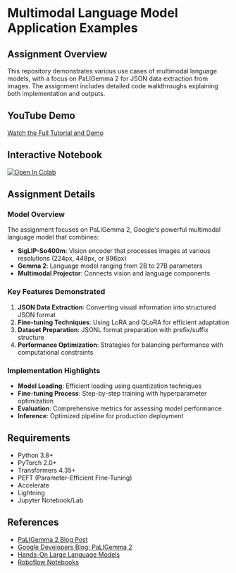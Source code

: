 # Multimodal Language Model Application Examples

## Assignment Overview

This repository demonstrates various use cases of multimodal language models, with a focus on PaLIGemma 2 for JSON data extraction from images. The assignment includes detailed code walkthroughs explaining both implementation and outputs.

## YouTube Demo

[Watch the Full Tutorial and Demo](https://youtu.be/5iIuFNmcTAQ)

## Interactive Notebook

[![Open In Colab](https://colab.research.google.com/assets/colab-badge.svg)](https://colab.research.google.com/github/pruthvik-sheth/CMPE-258-Deep-Learning/blob/main/Assignments/Optional-Catchup-For-Quiz/Optional_Catchup_For_Quiz_Multimodal.ipynb)

## Assignment Details

### Model Overview

The assignment focuses on PaLIGemma 2, Google's powerful multimodal language model that combines:

- **SigLIP-So400m**: Vision encoder that processes images at various resolutions (224px, 448px, or 896px)
- **Gemma 2**: Language model ranging from 2B to 27B parameters
- **Multimodal Projector**: Connects vision and language components

### Key Features Demonstrated

1. **JSON Data Extraction**: Converting visual information into structured JSON format
2. **Fine-tuning Techniques**: Using LoRA and QLoRA for efficient adaptation
3. **Dataset Preparation**: JSONL format preparation with prefix/suffix structure
4. **Performance Optimization**: Strategies for balancing performance with computational constraints

### Implementation Highlights

- **Model Loading**: Efficient loading using quantization techniques
- **Fine-tuning Process**: Step-by-step training with hyperparameter optimization
- **Evaluation**: Comprehensive metrics for assessing model performance
- **Inference**: Optimized pipeline for production deployment

## Requirements

- Python 3.8+
- PyTorch 2.0+
- Transformers 4.35+
- PEFT (Parameter-Efficient Fine-Tuning)
- Accelerate
- Lightning
- Jupyter Notebook/Lab

## References

- [PaLIGemma 2 Blog Post](https://blog.roboflow.com/fine-tune-paligemma-2/)
- [Google Developers Blog: PaLIGemma 2](https://developers.googleblog.com/en/introducing-paligemma-2-powerful-vision-language-models-simple-fine-tuning/)
- [Hands-On Large Language Models](https://learning.oreilly.com/library/view/hands-on-large-language/9781098150952/ch09.html#transformers_for_vision)
- [Roboflow Notebooks](https://github.com/roboflow/notebooks)

